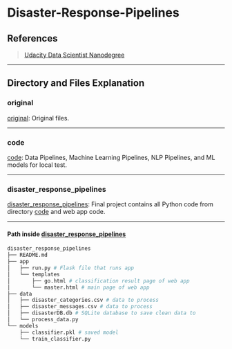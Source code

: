 # Disaster-Response-Pipelines

## References

> [Udacity Data Scientist Nanodegree](https://www.udacity.com/course/data-scientist-nanodegree--nd025)<br>
> 

---

## Directory and Files Explanation

### original

[original](./original.tar.gz): Original files.

---

### code

[code](./code/): Data Pipelines, Machine Learning Pipelines, NLP Pipelines, and ML models for local test.

---

### disaster_response_pipelines

[disaster_response_pipelines](./disaster_response_pipelines/): Final project contains all Python code from directory [code](./code/) and web app code.

---

#### Path inside [disaster_response_pipelines](./disaster_response_pipelines/)

```sh
disaster_response_pipelines
├── README.md
├── app
│   ├── run.py # Flask file that runs app
│   └── templates
│       ├── go.html # classification result page of web app
│       └── master.html # main page of web app
├── data
│   ├── disaster_categories.csv # data to process 
│   ├── disaster_messages.csv # data to process
│   ├── disasterDB.db # SQLite database to save clean data to
│   └── process_data.py
└── models
    ├── classifier.pkl # saved model
    └── train_classifier.py
```